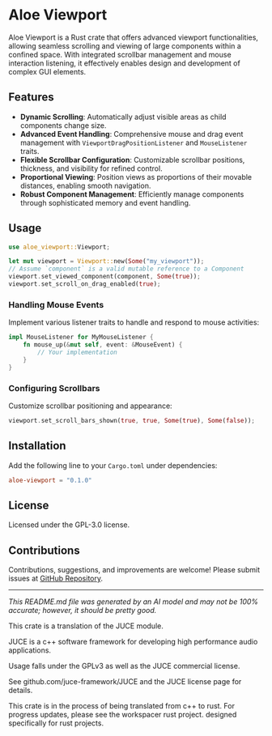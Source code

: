 # Aloe Viewport

Aloe Viewport is a Rust crate that offers advanced viewport functionalities, allowing seamless scrolling and viewing of large components within a confined space. With integrated scrollbar management and mouse interaction listening, it effectively enables design and development of complex GUI elements.

## Features

- **Dynamic Scrolling**: Automatically adjust visible areas as child components change size.
- **Advanced Event Handling**: Comprehensive mouse and drag event management with `ViewportDragPositionListener` and `MouseListener` traits.
- **Flexible Scrollbar Configuration**: Customizable scrollbar positions, thickness, and visibility for refined control.
- **Proportional Viewing**: Position views as proportions of their movable distances, enabling smooth navigation.
- **Robust Component Management**: Efficiently manage components through sophisticated memory and event handling.

## Usage

```rust
use aloe_viewport::Viewport;

let mut viewport = Viewport::new(Some("my_viewport"));
// Assume `component` is a valid mutable reference to a Component
viewport.set_viewed_component(component, Some(true));
viewport.set_scroll_on_drag_enabled(true);
```

### Handling Mouse Events

Implement various listener traits to handle and respond to mouse activities:

```rust
impl MouseListener for MyMouseListener {
    fn mouse_up(&mut self, event: &MouseEvent) {
        // Your implementation
    }
}
```

### Configuring Scrollbars

Customize scrollbar positioning and appearance:

```rust
viewport.set_scroll_bars_shown(true, true, Some(true), Some(false));
```

## Installation

Add the following line to your `Cargo.toml` under dependencies:

```toml
aloe-viewport = "0.1.0"
```

## License

Licensed under the GPL-3.0 license.

## Contributions

Contributions, suggestions, and improvements are welcome! Please submit issues at [GitHub Repository](https://github.com/klebs6/aloe-rs).

---

*This README.md file was generated by an AI model and may not be 100% accurate; however, it should be pretty good.*

This crate is a translation of the JUCE module.

JUCE is a c++ software framework for developing high performance audio applications.

Usage falls under the GPLv3 as well as the JUCE commercial license.

See github.com/juce-framework/JUCE and the JUCE license page for details.

This crate is in the process of being translated from c++ to rust. For progress updates, please see the workspacer rust project. designed specifically for rust projects.
